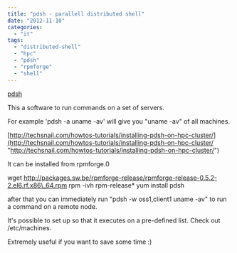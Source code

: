 ```yaml
---
title: "pdsh - parallell distributed shell"
date: "2012-11-10"
categories: 
  - "it"
tags: 
  - "distributed-shell"
  - "hpc"
  - "pdsh"
  - "rpmforge"
  - "shell"
---
```


[pdsh](https://code.google.com/p/pdsh/ "https://code.google.com/p/pdsh/")

This a software to run commands on a set of servers.

For example 'pdsh -a uname -av' will give you "uname -av" of all machines.

[http://techsnail.com/howtos-tutorials/installing-pdsh-on-hpc-cluster/](http://techsnail.com/howtos-tutorials/installing-pdsh-on-hpc-cluster/ "http://techsnail.com/howtos-tutorials/installing-pdsh-on-hpc-cluster/")

It can be installed from rpmforge.0

wget http://packages.sw.be/rpmforge-release/rpmforge-release-0.5.2-2.el6.rf.x86\_64.rpm
rpm -ivh rpm-release\*
yum install pdsh

after that you can immediately run "pdsh -w oss1,client1 uname -av" to run a command on a remote node.

It's possible to set up so that it executes on a pre-defined list. Check out /etc/machines.

Extremely useful if you want to save some time :)
